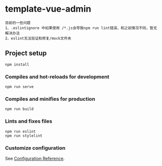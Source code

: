 # template-vue-admin

```
目前的一些问题
1、.eslintignore 中如果使用 /*.js会导致npm run lint错误，和之前情况不同，暂无解决办法
2、eslint无法验证和修复/mock文件夹
```

## Project setup
```
npm install
```

### Compiles and hot-reloads for development
```
npm run serve
```

### Compiles and minifies for production
```
npm run build
```

### Lints and fixes files
```
npm run eslint
npm run stylelint
```

### Customize configuration
See [Configuration Reference](https://cli.vuejs.org/config/).
